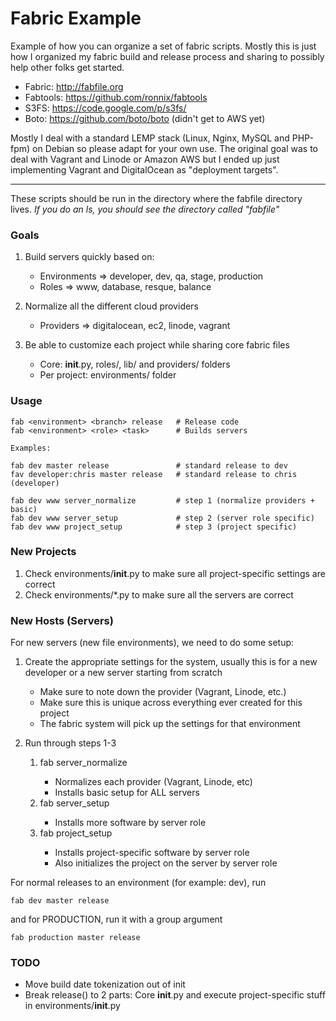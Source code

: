 Fabric Example
====

Example of how you can organize a set of fabric scripts.  Mostly this is just how I organized my fabric build and release process and sharing to possibly help other folks get started.

* Fabric: http://fabfile.org
* Fabtools: https://github.com/ronnix/fabtools
* S3FS: https://code.google.com/p/s3fs/
* Boto: https://github.com/boto/boto (didn't get to AWS yet)

Mostly I deal with a standard LEMP stack (Linux, Nginx, MySQL and PHP-fpm) on Debian so please adapt for your own use.  The original goal was to deal with Vagrant and Linode or Amazon AWS but I ended up just implementing Vagrant and DigitalOcean as "deployment targets".

---

These scripts should be run in the directory where the fabfile directory lives.  *If you do an ls, you should see the directory called "fabfile"*

### Goals

1. Build servers quickly based on:

    * Environments => developer, dev, qa, stage, production
    * Roles        => www, database, resque, balance

1. Normalize all the different cloud providers

    * Providers    => digitalocean, ec2, linode, vagrant

1. Be able to customize each project while sharing core fabric files

    * Core: __init__.py, roles/, lib/ and providers/ folders
    * Per project: environments/ folder

### Usage

    fab <environment> <branch> release   # Release code
    fab <environment> <role> <task>      # Builds servers

    Examples:

    fab dev master release               # standard release to dev
    fav developer:chris master release   # standard release to chris (developer)

    fab dev www server_normalize         # step 1 (normalize providers + basic)
    fab dev www server_setup             # step 2 (server role specific)
    fab dev www project_setup            # step 3 (project specific)

### New Projects

1. Check environments/__init__.py to make sure all project-specific settings are correct
1. Check environments/*.py to make sure all the servers are correct

### New Hosts (Servers)

For new servers (new file environments), we need to do some setup:

1. Create the appropriate settings for the system, usually this is for a new developer
   or a new server starting from scratch

    * Make sure to note down the provider (Vagrant, Linode, etc.)
    * Make sure this <environment> is unique across everything ever created for this project
    * The fabric system will pick up the settings for that environment

1. Run through steps 1-3

    1. fab <environment> <role> server_normalize
        * Normalizes each provider (Vagrant, Linode, etc)
        * Installs basic setup for ALL servers
    1. fab <environment> <role> server_setup
        * Installs more software by server role
    1. fab <environment> <role> project_setup
        * Installs project-specific software by server role
        * Also initializes the project on the server by server role

For normal releases to an environment (for example: dev), run

    fab dev master release

and for PRODUCTION, run it with a group argument

    fab production master release

### TODO

* Move build date tokenization out of init
* Break release() to 2 parts: Core __init__.py and execute project-specific stuff in environments/__init__.py


